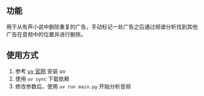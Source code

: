 ## 功能

用于从有声小说中删除重复的广告，手动标记一处广告之后通过频谱分析找到其他广告在音频中的位置并进行删除。

## 使用方式

1. 参考 [uv 官网](https://docs.astral.sh/uv/getting-started/installation/) 安装 uv
2. 使用 `uv sync` 下载依赖
3. 修改参数后，使用 `uv run main.py` 开始分析音频